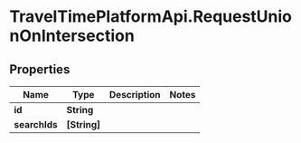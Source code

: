 # TravelTimePlatformApi.RequestUnionOnIntersection

## Properties

Name | Type | Description | Notes
------------ | ------------- | ------------- | -------------
**id** | **String** |  | 
**searchIds** | **[String]** |  | 


